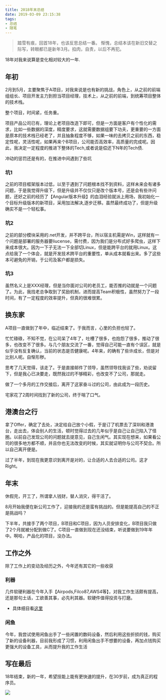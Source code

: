```yaml
---
title: 2018年末总结
date: 2019-03-09 23:15:38
tags:
- 总结
- 随笔
---
```

> 踏雪有痕，回首18年，也该反思总结一番。
惭愧，总结本该在新旧交替之际写，转眼都已是新年3月。掐肉，自责，以后不再犯。

18年对我来说算是变化相对较大的一年.

## 年初
2月到5月，主要聚焦于A项目，对我来说是也有新的挑战，角色上，从之前的前端组组长、项目开发主力到担当项目经理，技术上，从之前的前端，到统筹项目整体的技术栈。

整个项目，时间紧，任务重。

项目产品公司已有，理论上老项目改造下即可，但是一方面是客户有个性化的需求，比如一些数据的深度，精度要求，这就需要数据组要下功夫，更重要的一方面是原本的技术栈已经老了，并且抽象程度不够，如果一味的去拷贝之前的东西，稳定性呢，灵活性呢，如果再来个B项目，公司能否高效率，高质量的完成呢。因此，我决定一定程度的推进下整体的Tech,或者说是偿还下N年的Tech债.

冲动的惩罚还是有的，在推进中间遇到了些坑

### 坑1
之前的项目框架版本过低，以至于遇到了问题根本找不到资料，这样未来会有诸多问题，于是我觉得升级下，但是升级并不仅仅只是改个版本号，还是会有些许问题，还好之前的经历了【Angular版本升级】的血泪经验就派上用场，我初始化一个目标升级版本的新项目，采用加法解决,逐步迁移。虽然最终成功了，但是升级确实不是一个轻松事。

### 坑2
之前的部分模块采用的.net开发，并不跨平台，所以宿主机需是Win，这样就有一个问题是部署的服务器要liucense，需付费，因为我们是分布式好多爬虫，这样下来成本很大。因为一下子无法一下全部切Linux，但是能跨平台的就用Linux。这点给我了一个体会，就是开发技术跨平台的重要性，单从成本就看出来。多了这些本可避免的开销，于公司及客户都是损失。

### 坑3
虽然名义上是XXX经理，但是当你面对公司的老员工，能否推的动就是一个问题了。为此，我找老总争取到了奖励机制，进而提高Team积极性，虽然努力了一段时间，有了一定程度的效率提升，但真的很难很累。


## 换东家

A项目一直做到了年中，临近结束了。于我而言，心里的负担也轻了。

忙忙碌碌，不知不觉，在公司呆了4年了，吐槽了很多，也抱怨了很多，推动了很多，也改变不了很多。与几个朋友交流了一番，觉得自己可能一直有个误区，就是似乎没有反复确认，当前的状态是否健康呢。4年来，的确有了些许成长，但是对比别人呢。自惭形秽。

思考了几天觉得，该走了。于是直接邮件了领导，虽然领导找我谈了些，劝说留下，但是我心已决要走，既然我过的不够精彩，也改变不了公司，那就走。

做了一个多月的工作交接后，离开了这家奋斗过的公司，由此成为一段历史。

宅家花了2周时间找到了新的公司，终于喘了口气。

## 港澳台之行

拿了Offer，确定了去处，决定给自己放个小假，于是订了机票去了深圳和港澳台，走出去，体会别人的生活，顿时觉得过去的几年似乎是自己让自己陷入了怪圈。以前自己发现公司的问题就去提意见，自己生闲气。其实现在想来，如果看公司的很多地方都不顺，并且你也无法改变的时候，其实就证明你与公司不契合。所以自己离开便是。

过了半年，到现在我更意识到离开是对的，让合适的人去合适的公司。这才Right。

## 年末

休假完，开工了，所谓拿人钱财，替人消灾，得干活了。

8月开始我便在新公司工作了，迎接我的还是蛮有挑战的。但是能提高自己的不正是挑战吗？

下半年，共接手了两个项目，B项目和C项目，因为人员安排变化，B项目我只做了2个月就被分配到做C了。C项目一直做到现在还没结束，听说要做到19年年中。啊哈，产品化的项目，没办法。


## 工作之外
除了工作上的变动及经历之外，今年还有其它的一些收获

### 利器
几件软硬利器在今年入手【Airpods,Filco87,AWS4等】，对我工作生活颇有提高，还是那句土话，工欲善其事，必先利其器。软硬件值得投资与打磨。
- 具体细目看[这里](https://1991421.cn/2018/12/09/1db46db9/)

### 闲鱼
今年，我尝试使用闲鱼出手了一些闲置的数码设备，然后利用这些折损的钱，购买了新的设备利器，目前我形成了习惯，利用闲鱼出手不想要的设备，再加点钱购买更强大的设备工具，从而提升我的工作生活


## 写在最后
18年结束，新的一年，希望技能上能有更快速的提升，在30岁前，成为真正的程序员。

![](http://static.1991421.cn/2019-03-09-151252.png)


